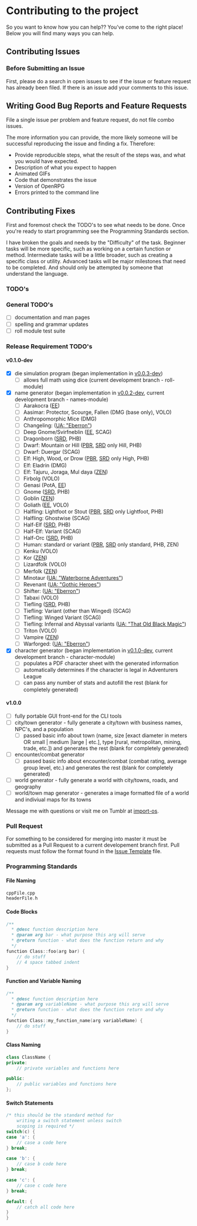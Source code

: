 # Contributing to the project

So you want to know how you can help?? You've come to the right place!
Below you will find many ways you can help.

## Contributing Issues

### Before Submitting an Issue
First, please do a search in open issues to see if the issue or feature request has already been filed. If there is an issue add your comments to this issue.

## Writing Good Bug Reports and Feature Requests

File a single issue per problem and feature request, do not file combo issues.

The more information you can provide, the more likely someone will be successful reproducing the issue and finding a fix. Therefore:

* Provide reproducible steps, what the result of the steps was, and what you would have expected.
* Description of what you expect to happen
* Animated GIFs
* Code that demonstrates the issue
* Version of OpenRPG
* Errors printed to the command line

## Contributing Fixes
First and foremost check the TODO's to see what needs to be done.
Once you're ready to start programming see the Programming Standards section.

I have broken the goals and needs by the "Difficulty" of the task. Beginner tasks
will be more specific, such as working on a certain function or method. Intermediate tasks
will be a little broader, such as creating a specific class or utility. Advanced
tasks will be major milestones that need to be completed. And should only be attempted
by someone that understand the language.

### TODO's

### General TODO's
- [ ] documentation and man pages
- [ ] spelling and grammar updates
- [ ] roll module test suite

### Release Requirement TODO's

#### v0.1.0-dev
- [X] die simulation program (began implementation in [v0.0.3-dev](https://github.com/incomingstick/OpenRPG/tree/v0.0.3-dev))
    - [ ] allows full math using dice (current development branch - roll-module)
- [X] name generator (began implementation in [v0.0.2-dev](https://github.com/incomingstick/OpenRPG/tree/v0.0.2-dev), current development branch - names-module)
    - [ ] Aarakocra ([EE](http://dnd.wizards.com/articles/features/elementalevil_playerscompanion))
    - [ ] Aasimar: Protector, Scourge, Fallen (DMG (base only), VOLO)
    - [ ] Anthropomorphic Mice (DMG)
    - [ ] Changeling: ([UA: "Eberron"](https://media.wizards.com/2015/downloads/dnd/UA_Eberron_v1.pdf))
    - [ ] Deep Gnome/Svirfneblin ([EE](http://dnd.wizards.com/articles/features/elementalevil_playerscompanion), SCAG)
    - [ ] Dragonborn ([SRD](https://dnd.wizards.com/articles/features/systems-reference-document-srd), PHB)
    - [ ] Dwarf: Mountain or Hill ([PBR](http://dnd.wizards.com/articles/features/basicrules), [SRD](https://dnd.wizards.com/articles/features/systems-reference-document-srd) only Hill, PHB)
    - [ ] Dwarf: Duergar (SCAG)
    - [ ] Elf: High, Wood, or Drow ([PBR](http://dnd.wizards.com/articles/features/basicrules), [SRD](https://dnd.wizards.com/articles/features/systems-reference-document-srd) only High, PHB)
    - [ ] Elf: Eladrin (DMG)
    - [ ] Elf: Tajuru, Joraga, Mul daya ([ZEN](http://media.wizards.com/2016/downloads/magic/Plane%20Shift%20Zendikar.pdf))
    - [ ] Firbolg (VOLO)
    - [ ] Genasi (PotA, [EE](http://dnd.wizards.com/articles/features/elementalevil_playerscompanion))
    - [ ] Gnome ([SRD](https://dnd.wizards.com/articles/features/systems-reference-document-srd), PHB)
    - [ ] Goblin ([ZEN](http://media.wizards.com/2016/downloads/magic/Plane%20Shift%20Zendikar.pdf))
    - [ ] Goliath ([EE](http://dnd.wizards.com/articles/features/elementalevil_playerscompanion), VOLO)
    - [ ] Halfling: Lightfoot or Stout ([PBR](http://dnd.wizards.com/articles/features/basicrules), [SRD](https://dnd.wizards.com/articles/features/systems-reference-document-srd) only Lightfoot, PHB)
    - [ ] Halfling: Ghostwise (SCAG)
    - [ ] Half-Elf ([SRD](https://dnd.wizards.com/articles/features/systems-reference-document-srd), PHB)
    - [ ] Half-Elf: Variant (SCAG)
    - [ ] Half-Orc ([SRD](https://dnd.wizards.com/articles/features/systems-reference-document-srd), PHB)
    - [ ] Human: standard or variant ([PBR](http://dnd.wizards.com/articles/features/basicrules), [SRD](https://dnd.wizards.com/articles/features/systems-reference-document-srd) only standard, PHB, ZEN)
    - [ ] Kenku (VOLO)
    - [ ] Kor ([ZEN](http://media.wizards.com/2016/downloads/magic/Plane%20Shift%20Zendikar.pdf))
    - [ ] Lizardfolk (VOLO)
    - [ ] Merfolk ([ZEN](http://media.wizards.com/2016/downloads/magic/Plane%20Shift%20Zendikar.pdf))
    - [ ] Minotaur ([UA: "Waterborne Adventures"](https://media.wizards.com/2015/downloads/dnd/UA_Waterborne_v3.pdf))
    - [ ] Revenant ([UA: "Gothic Heroes"](https://dnd.wizards.com/sites/default/files/media/upload/articles/UA%20Gothic%20Characters.pdf))
    - [ ] Shifter: ([UA: "Eberron"](https://media.wizards.com/2015/downloads/dnd/UA_Eberron_v1.pdf))
    - [ ] Tabaxi (VOLO)
    - [ ] Tiefling ([SRD](https://dnd.wizards.com/articles/features/systems-reference-document-srd), PHB)
    - [ ] Tiefling: Variant (other than Winged) (SCAG)
    - [ ] Tiefling: Winged Variant (SCAG)
    - [ ] Tiefling: Infernal and Abyssal variants ([UA: "That Old Black Magic"](https://media.wizards.com/2015/downloads/dnd/07_UA_That_Old_Black_Magic.pdf))
    - [ ] Triton (VOLO)
    - [ ] Vampire ([ZEN](http://media.wizards.com/2016/downloads/magic/Plane%20Shift%20Zendikar.pdf))
    - [ ] Warforged: ([UA: "Eberron"](https://media.wizards.com/2015/downloads/dnd/UA_Eberron_v1.pdf))
- [X] character generator (began implementation in [v0.1.0-dev](https://github.com/incomingstick/OpenRPG/tree/v0.1.0-dev), current development branch - character-module)
    - [ ] populates a PDF character sheet with the generated information
    - [ ] automatically determines if the character is legal in Adventurers League
    - [ ] can pass any number of stats and autofill the rest (blank for completely generated)

#### v1.0.0
- [ ] fully portable GUI front-end for the CLI tools
- [ ] city/town generator - fully generate a city/town with business names, NPC's, and a population
    - [ ] passed basic info about town (name, size [exact diameter in meters OR small | medium |large | etc.], type [rural, metropolitan, mining, trade, etc.]) and generates the rest (blank for completely generated)
- [ ] encounter/combat generator
    - [ ] passed basic info about encounter/combat (combat rating, average group level, etc.) and generates the rest (blank for completely generated)
- [ ] world generator - fully generate a world with city/towns, roads, and geography
- [ ] world/town map generator - generates a image formatted file of a world and indiviual maps for its towns

Message me with questions or visit me on Tumblr at [import-os](mkesec.io).

### Pull Request

For something to be considered for merging into master it must be
submitted as a Pull Request to a current developement branch first.
Pull requests must follow the format found in the [Issue Template](ISSUE_TEMPLATE.md)
file.

### Programming Standards

#### File Naming
````c++
cppFile.cpp
headerFile.h
````

#### Code Blocks
````c++
/**
  * @desc function description here
  * @param arg bar - what purpose this arg will serve
  * @return function - what does the function return and why
  */
function Class::foo(arg bar) {
    // do stuff
    // 4 space tabbed indent
}
````

#### Function and Variable Naming
````c++
/**
  * @desc function description here
  * @param arg variableName - what purpose this arg will serve
  * @return function - what does the function return and why
  */
function Class::my_function_name(arg variableName) {
    // do stuff
}
````

#### Class Naming
````c++
class ClassName {
private:
    // private variables and functions here

public:
    // public variables and functions here
};
````

#### Switch Statements
````c++
/* this should be the standard method for
    writing a switch statement unless switch
    scoping is required */
switch(c) {
case 'a': {
    // case a code here
} break;

case 'b': {
    // case b code here
} break;

case 'c': {
    // case c code here
} break;

default: {
    // catch all code here
}
}
````
